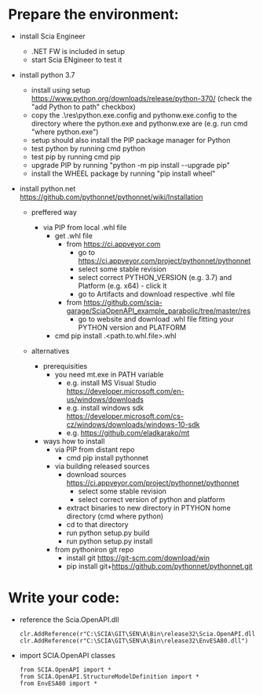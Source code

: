 # Prepare the environment:
* install Scia Engineer
	* .NET FW is included in setup
	* start Scia ENgineer to test it
* install python 3.7 
	* install using setup https://www.python.org/downloads/release/python-370/ (check the "add Python to path" checkbox)
	* copy the .\res\python.exe.config and pythonw.exe.config to the directory where the python.exe and pythonw.exe are (e.g. run cmd "where python.exe")
	* setup should also install the PIP package manager for Python
	* test python by running cmd python
	* test pip by running cmd pip
	* upgrade PIP by running "python -m pip install --upgrade pip"
	* install the WHEEL package by running "pip install wheel"

* install python.net https://github.com/pythonnet/pythonnet/wiki/Installation
	* preffered way
		* via PIP from local .whl file 
			* get .whl file
				* from https://ci.appveyor.com
					* go to https://ci.appveyor.com/project/pythonnet/pythonnet 
					* select some stable revision
					* select correct PYTHON_VERSION (e.g. 3.7) and Platform (e.g. x64) - click it
					* go to Artifacts and download respective .whl file					
				* from https://github.com/scia-garage/SciaOpenAPI_example_parabolic/tree/master/res
					* go to website and download .whl file fitting your PYTHON version and PLATFORM
			* cmd pip install .\<path.to.whl.file>.whl
			
	* alternatives
		* prerequisities
			* you need mt.exe in PATH variable
				* e.g. install MS Visual Studio https://developer.microsoft.com/en-us/windows/downloads
				* e.g. install windows sdk https://developer.microsoft.com/cs-cz/windows/downloads/windows-10-sdk
				* e.g. https://github.com/eladkarako/mt
		* ways how to install
			* via PIP from distant repo
				* cmd pip install pythonnet
			* via building released sources
				* download sources https://ci.appveyor.com/project/pythonnet/pythonnet
					* select some stable revision
					* select correct version of python and platform
				* extract binaries to new directory in PTYHON home directory (cmd where python)
				* cd to that directory
				* run python setup.py build
				* run python setup.py install
			* from pythoniron git repo
				* install git https://git-scm.com/download/win
				* pip install git+https://github.com/pythonnet/pythonnet.git

# Write your code:
* reference the Scia.OpenAPI.dll
	```
	clr.AddReference(r"C:\SCIA\GIT\SEN\A\Bin\release32\Scia.OpenAPI.dll")
	clr.AddReference(r"C:\SCIA\GIT\SEN\A\Bin\release32\EnvESA80.dll")
	```
* import SCIA.OpenAPI classes
	```
	from SCIA.OpenAPI import *
	from SCIA.OpenAPI.StructureModelDefinition import *
	from EnvESA80 import *
	```
